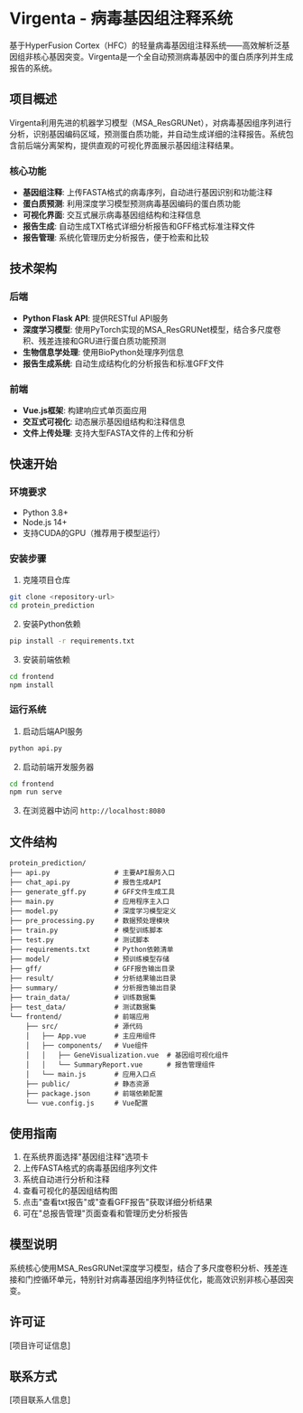 # Virgenta - 病毒基因组注释系统

基于HyperFusion Cortex（HFC）的轻量病毒基因组注释系统——高效解析泛基因组非核心基因突变。Virgenta是一个全自动预测病毒基因中的蛋白质序列并生成报告的系统。

## 项目概述

Virgenta利用先进的机器学习模型（MSA_ResGRUNet），对病毒基因组序列进行分析，识别基因编码区域，预测蛋白质功能，并自动生成详细的注释报告。系统包含前后端分离架构，提供直观的可视化界面展示基因组注释结果。

### 核心功能

- **基因组注释**: 上传FASTA格式的病毒序列，自动进行基因识别和功能注释
- **蛋白质预测**: 利用深度学习模型预测病毒基因编码的蛋白质功能
- **可视化界面**: 交互式展示病毒基因组结构和注释信息
- **报告生成**: 自动生成TXT格式详细分析报告和GFF格式标准注释文件
- **报告管理**: 系统化管理历史分析报告，便于检索和比较

## 技术架构

### 后端

- **Python Flask API**: 提供RESTful API服务
- **深度学习模型**: 使用PyTorch实现的MSA_ResGRUNet模型，结合多尺度卷积、残差连接和GRU进行蛋白质功能预测
- **生物信息学处理**: 使用BioPython处理序列信息
- **报告生成系统**: 自动生成结构化的分析报告和标准GFF文件

### 前端

- **Vue.js框架**: 构建响应式单页面应用
- **交互式可视化**: 动态展示基因组结构和注释信息
- **文件上传处理**: 支持大型FASTA文件的上传和分析

## 快速开始

### 环境要求

- Python 3.8+
- Node.js 14+
- 支持CUDA的GPU（推荐用于模型运行）

### 安装步骤

1. 克隆项目仓库
```bash
git clone <repository-url>
cd protein_prediction
```

2. 安装Python依赖
```bash
pip install -r requirements.txt
```

3. 安装前端依赖
```bash
cd frontend
npm install
```

### 运行系统

1. 启动后端API服务
```bash
python api.py
```

2. 启动前端开发服务器
```bash
cd frontend
npm run serve
```

3. 在浏览器中访问 `http://localhost:8080`

## 文件结构

```
protein_prediction/
├── api.py                # 主要API服务入口
├── chat_api.py           # 报告生成API
├── generate_gff.py       # GFF文件生成工具
├── main.py               # 应用程序主入口
├── model.py              # 深度学习模型定义
├── pre_processing.py     # 数据预处理模块
├── train.py              # 模型训练脚本
├── test.py               # 测试脚本
├── requirements.txt      # Python依赖清单
├── model/                # 预训练模型存储
├── gff/                  # GFF报告输出目录
├── result/               # 分析结果输出目录
├── summary/              # 分析报告输出目录
├── train_data/           # 训练数据集
├── test_data/            # 测试数据集
└── frontend/             # 前端应用
    ├── src/              # 源代码
    │   ├── App.vue       # 主应用组件
    │   ├── components/   # Vue组件
    │   │   ├── GeneVisualization.vue  # 基因组可视化组件
    │   │   └── SummaryReport.vue      # 报告管理组件
    │   └── main.js       # 应用入口点
    ├── public/           # 静态资源
    ├── package.json      # 前端依赖配置
    └── vue.config.js     # Vue配置
```

## 使用指南

1. 在系统界面选择"基因组注释"选项卡
2. 上传FASTA格式的病毒基因组序列文件
3. 系统自动进行分析和注释
4. 查看可视化的基因组结构图
5. 点击"查看txt报告"或"查看GFF报告"获取详细分析结果
6. 可在"总报告管理"页面查看和管理历史分析报告

## 模型说明

系统核心使用MSA_ResGRUNet深度学习模型，结合了多尺度卷积分析、残差连接和门控循环单元，特别针对病毒基因组序列特征优化，能高效识别非核心基因突变。

## 许可证

[项目许可证信息]

## 联系方式

[项目联系人信息] 